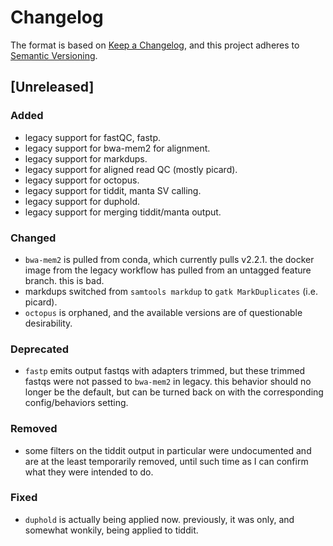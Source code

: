 # Changelog

The format is based on [Keep a Changelog](https://keepachangelog.com/en/1.0.0/),
and this project adheres to [Semantic Versioning](https://semver.org/spec/v2.0.0.html).

## [Unreleased]

### Added

- legacy support for fastQC, fastp.
- legacy support for bwa-mem2 for alignment.
- legacy support for markdups.
- legacy support for aligned read QC (mostly picard).
- legacy support for octopus.
- legacy support for tiddit, manta SV calling.
- legacy support for duphold.
- legacy support for merging tiddit/manta output.

### Changed

- `bwa-mem2` is pulled from conda, which currently pulls v2.2.1. the docker image
  from the legacy workflow has pulled from an untagged feature branch. this is bad.
- markdups switched from `samtools markdup` to `gatk MarkDuplicates` (i.e. picard).
- `octopus` is orphaned, and the available versions are of questionable desirability.




### Deprecated

- `fastp` emits output fastqs with adapters trimmed, but these trimmed fastqs were not passed to `bwa-mem2` in legacy.
  this behavior should no longer be the default, but can be turned back on with the corresponding config/behaviors setting.

### Removed

- some filters on the tiddit output in particular were undocumented and are at the least temporarily removed,
  until such time as I can confirm what they were intended to do.

### Fixed

- `duphold` is actually being applied now. previously, it was only, and somewhat wonkily,
  being applied to tiddit.

[//]: # (- Added)
[//]: # (- Changed)
[//]: # (- Deprecated)
[//]: # (- Removed)
[//]: # (- Fixed)
[//]: # (- Security)
